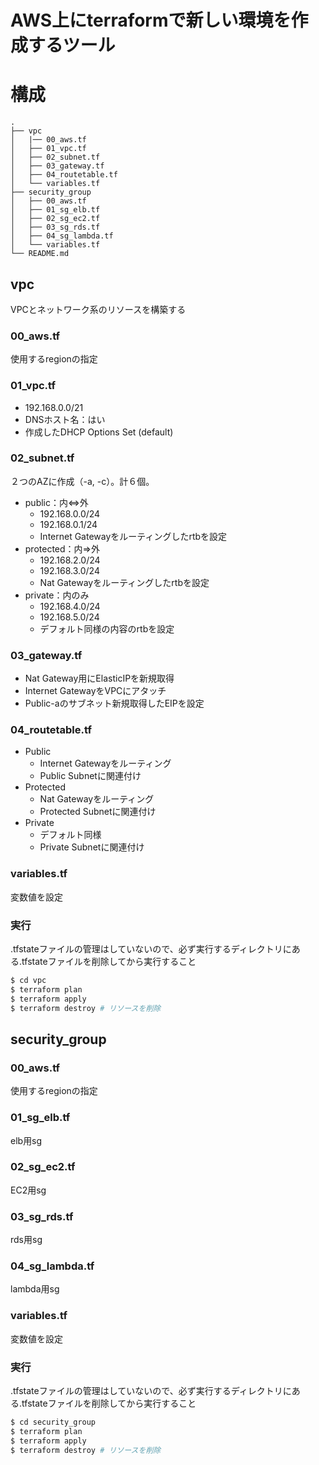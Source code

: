 # AWS上にterraformで新しい環境を作成するツール

# 構成

```
.
├── vpc
│   |── 00_aws.tf
│   ├── 01_vpc.tf
│   ├── 02_subnet.tf
│   ├── 03_gateway.tf
│   ├── 04_routetable.tf
│   └── variables.tf
├── security_group
│   ├── 00_aws.tf
│   ├── 01_sg_elb.tf
│   ├── 02_sg_ec2.tf
│   ├── 03_sg_rds.tf
│   ├── 04_sg_lambda.tf
│   └── variables.tf
└── README.md
```

## vpc

VPCとネットワーク系のリソースを構築する

### 00_aws.tf

使用するregionの指定

### 01_vpc.tf

- 192.168.0.0/21
- DNSホスト名：はい
- 作成したDHCP Options Set (default)

### 02_subnet.tf

２つのAZに作成（-a, -c）。計６個。
- public：内⇔外
  - 192.168.0.0/24
  - 192.168.0.1/24
  - Internet Gatewayをルーティングしたrtbを設定
- protected：内⇒外
  - 192.168.2.0/24
  - 192.168.3.0/24
  - Nat Gatewayをルーティングしたrtbを設定
- private：内のみ
  - 192.168.4.0/24
  - 192.168.5.0/24
  - デフォルト同様の内容のrtbを設定

### 03_gateway.tf

- Nat Gateway用にElasticIPを新規取得
- Internet GatewayをVPCにアタッチ
- Public-aのサブネット新規取得したEIPを設定

### 04_routetable.tf
- Public
  - Internet Gatewayをルーティング
  - Public Subnetに関連付け
- Protected
  - Nat Gatewayをルーティング
  - Protected Subnetに関連付け
- Private
  - デフォルト同様
  - Private Subnetに関連付け
### variables.tf

変数値を設定

### 実行

.tfstateファイルの管理はしていないので、必ず実行するディレクトリにある.tfstateファイルを削除してから実行すること

```bash
$ cd vpc
$ terraform plan
$ terraform apply
$ terraform destroy # リソースを削除   
```

## security_group

### 00_aws.tf

使用するregionの指定

### 01_sg_elb.tf

elb用sg

### 02_sg_ec2.tf

EC2用sg

### 03_sg_rds.tf

rds用sg

### 04_sg_lambda.tf

lambda用sg

### variables.tf

変数値を設定

### 実行

.tfstateファイルの管理はしていないので、必ず実行するディレクトリにある.tfstateファイルを削除してから実行すること

```bash
$ cd security_group
$ terraform plan
$ terraform apply
$ terraform destroy # リソースを削除
```
